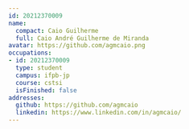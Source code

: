 ```yaml
---
id: 20212370009
name:
  compact: Caio Guilherme
  full: Caio André Guilherme de Miranda
avatar: https://github.com/agmcaio.png
occupations:
- id: 20212370009
  type: student
  campus: ifpb-jp
  course: cstsi
  isFinished: false
addresses:
  github: https://github.com/agmcaio
  linkedin: https://www.linkedin.com/in/agmcaio/
---
```

